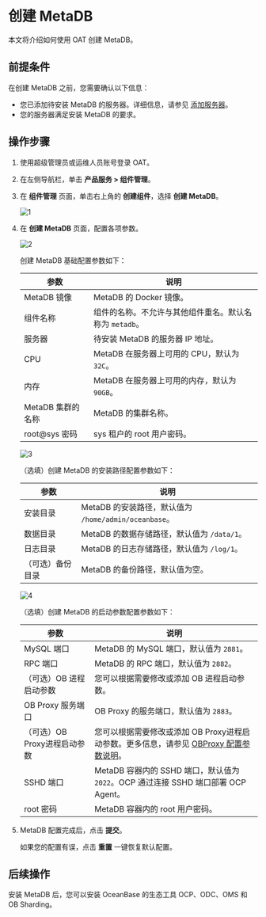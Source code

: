 # 创建 MetaDB

本文将介绍如何使用 OAT 创建 MetaDB。

## 前提条件

在创建 MetaDB 之前，您需要确认以下信息：

* 您已添加待安装 MetaDB 的服务器。详细信息，请参见 [添加服务器](5.add-server.md)。
* 您的服务器满足安装 MetaDB 的要求。

## 操作步骤

1. 使用超级管理员或运维人员账号登录 OAT。

2. 在左侧导航栏，单击 **产品服务 \> 组件管理**。

3. 在 **组件管理** 页面，单击右上角的 **创建组件**，选择 **创建 MetaDB**。

    ![1](https://obbusiness-private.oss-cn-shanghai.aliyuncs.com/doc/img/observer-enterprise/V4.0.0/4.deploy-the-oceanbase-database/OAT/create-metadb/1%E5%88%9B%E5%BB%BAmetadb.png)

4. 在 **创建 MetaDB** 页面，配置各项参数。

    ![2](https://obbusiness-private.oss-cn-shanghai.aliyuncs.com/doc/img/observer-enterprise/V4.0.0/4.deploy-the-oceanbase-database/OAT/create-metadb/2%E5%9F%BA%E7%A1%80%E9%85%8D%E7%BD%AE.png)

    创建 MetaDB 基础配置参数如下：

    | 参数 | 说明 |
    |------|------|
    | MetaDB 镜像 | MetaDB 的 Docker 镜像。 |
    | 组件名称 | 组件的名称。不允许与其他组件重名。默认名称为 `metadb`。 |
    | 服务器 | 待安装 MetaDB 的服务器 IP 地址。 |
    | CPU | MetaDB 在服务器上可用的 CPU，默认为 `32C`。 |
    | 内存 | MetaDB 在服务器上可用的内存，默认为 `90GB`。 |
    | MetaDB 集群的名称 | MetaDB 的集群名称。 |
    | root@sys 密码 | sys 租户的 root 用户密码。 |

    ![3](https://obbusiness-private.oss-cn-shanghai.aliyuncs.com/doc/img/observer-enterprise/V4.0.0/4.deploy-the-oceanbase-database/OAT/create-metadb/3%E5%AE%89%E8%A3%85%E8%B7%AF%E5%BE%84.png)

    （选填）创建 MetaDB 的安装路径配置参数如下：

    | 参数 | 说明 |
    |------|------|
    | 安装目录 | MetaDB 的安装路径，默认值为 `/home/admin/oceanbase`。 |
    | 数据目录 | MetaDB 的数据存储路径，默认值为 `/data/1`。 |
    | 日志目录 | MetaDB 的日志存储路径，默认值为 `/log/1`。 |
    | （可选）备份目录 | MetaDB 的备份路径，默认值为空。 |

    ![4](https://obbusiness-private.oss-cn-shanghai.aliyuncs.com/doc/img/observer-enterprise/V4.0.0/4.deploy-the-oceanbase-database/OAT/create-metadb/4%E5%90%AF%E5%8A%A8%E5%8F%82%E6%95%B0.png)

    （选填）创建 MetaDB 的启动参数配置参数如下：

    | 参数 | 说明 |
    |------|------|
    | MySQL 端口 | MetaDB 的 MySQL 端口，默认值为 `2881`。 |
    | RPC 端口 | MetaDB 的 RPC 端口，默认值为 `2882`。 |
    | （可选）OB 进程启动参数 | 您可以根据需要修改或添加 OB 进程启动参数。 |
    | OB Proxy 服务端口 | OB Proxy 的服务端口，默认值为 `2883`。 |
    | （可选）OB Proxy进程启动参数 | 您可以根据需要修改或添加 OB Proxy进程启动参数。更多信息，请参见 [OBProxy 配置参数说明](https://www.oceanbase.com/docs/enterprise-odp-enterprise-cn-10000000000982784)。 |
    | SSHD 端口 | MetaDB 容器内的 SSHD 端口，默认值为 `2022`。OCP 通过连接 SSHD 端口部署 OCP Agent。 |
    | root 密码 | MetaDB 容器内的 root 用户密码。 |

5. MetaDB 配置完成后，点击 **提交**。

   如果您的配置有误，点击 **重置** 一键恢复默认配置。

## 后续操作

安装 MetaDB 后，您可以安装 OceanBase 的生态工具 OCP、ODC、OMS 和 OB Sharding。
